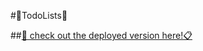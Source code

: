 
#📌TodoLists📝

##[📜 check out the deployed version here!📋](https://compassionate-visvesvaraya-9cd493.netlify.app/)

